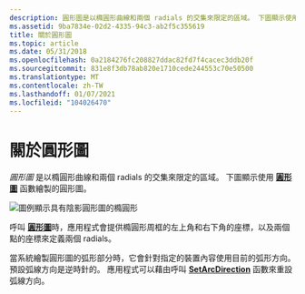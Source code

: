 ```yaml
---
description: 圓形圖是以橢圓形曲線和兩個 radials 的交集來限定的區域。 下圖顯示使用圓形圖函數繪製的圓形圖。
ms.assetid: 9ba7834e-02d2-4335-94c3-ab2f5c355619
title: 關於圓形圖
ms.topic: article
ms.date: 05/31/2018
ms.openlocfilehash: 0a2184276fc208827ddac82fd7f4cacec3ddb20f
ms.sourcegitcommit: 831e8f3db78ab820e1710cede244553c70e50500
ms.translationtype: MT
ms.contentlocale: zh-TW
ms.lasthandoff: 01/07/2021
ms.locfileid: "104026470"
---
```

# <a name="about-pies"></a>關於圓形圖

*圓形圖* 是以橢圓形曲線和兩個 radials 的交集來限定的區域。 下圖顯示使用 [**圓形圖**](/windows/desktop/api/Wingdi/nf-wingdi-pie) 函數繪製的圓形圖。

![圖例顯示具有陰影圓形圖的橢圓形](images/csfsh-03.png)

呼叫 [**圓形圖**](/windows/win32/api/wingdi/nf-wingdi-pie)時，應用程式會提供橢圓形周框的左上角和右下角的座標，以及兩個點的座標來定義兩個 radials。

當系統繪製圓形圖的弧形部分時，它會針對指定的裝置內容使用目前的弧形方向。 預設弧線方向是逆時針的。 應用程式可以藉由呼叫 [**SetArcDirection**](/windows/desktop/api/Wingdi/nf-wingdi-setarcdirection) 函數來重設弧線方向。

 

 
